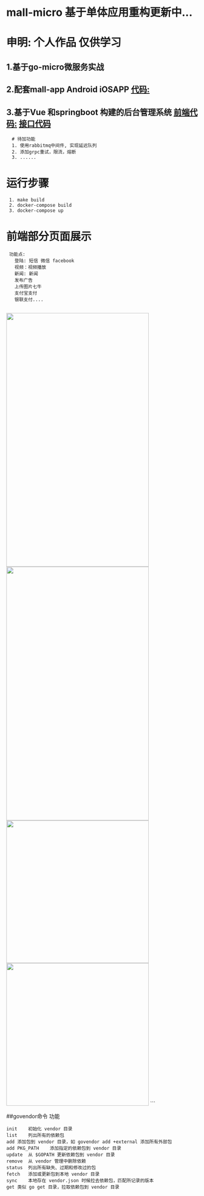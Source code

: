 #  mall-micro 基于单体应用重构更新中...
#  申明: 个人作品 仅供学习
 ## 1.基于go-micro微服务实战 
 ## 2.配套mall-app Android iOSAPP  [代码:](https://github.com/TorettoLong/mall-app)
 ## 3.基于Vue 和springboot 构建的后台管理系统 [前端代码:](https://github.com/TorettoLong/mall-admin) [接口代码](https://github.com/TorettoLong/mall-admin-java)

```
  # 待加功能
  1. 使用rabbitmq中间件, 实现延迟队列
  2. 添加grpc重试，限流，熔断
  3. ......
```

# 运行步骤
```
 1. make build
 2. docker-compose build
 3. docker-compose up

```
# 前端部分页面展示 
```
 功能点:
   登陆: 短信 微信 facebook 
   视频：视频播放
   新闻: 新闻
   发布广告
   上传图片七牛
   支付宝支付
   银联支付....
   
```
<img src="https://image.showm.xin/phone/test/01.png" width="375px" height="667px">

<img src="https://image.showm.xin//test/02.png" width="375px" height="667px">

<img src="https://image.showm.xin//test/03.png" width="375px">

<img src="https://image.showm.xin//test/04.png" width="375px">
```

##govendor命令	功能
```
init	初始化 vendor 目录
list	列出所有的依赖包
add	添加包到 vendor 目录，如 govendor add +external 添加所有外部包
add PKG_PATH	添加指定的依赖包到 vendor 目录
update	从 $GOPATH 更新依赖包到 vendor 目录
remove	从 vendor 管理中删除依赖
status	列出所有缺失、过期和修改过的包
fetch	添加或更新包到本地 vendor 目录
sync	本地存在 vendor.json 时候拉去依赖包，匹配所记录的版本
get	类似 go get 目录，拉取依赖包到 vendor 目录

```

